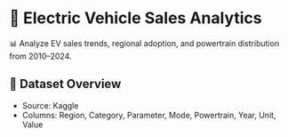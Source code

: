 # 🔌 Electric Vehicle Sales Analytics

📊 Analyze EV sales trends, regional adoption, and powertrain distribution from 2010–2024.

## 📁 Dataset Overview
- Source: Kaggle
- Columns: Region, Category, Parameter, Mode, Powertrain, Year, Unit, Value

